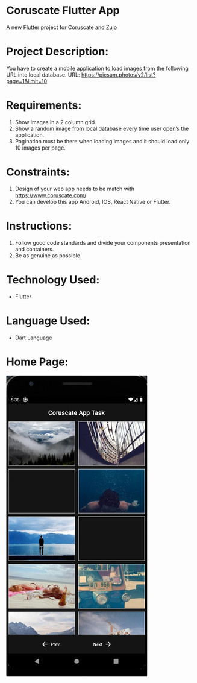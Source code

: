 # Coruscate Flutter App

A new Flutter project for Coruscate and Zujo

# Project Description:

You have to create a mobile application to load images from the following URL
into local database.
URL: https://picsum.photos/v2/list?page=1&limit=10

# Requirements:

1) Show images in a 2 column grid.
2) Show a random image from local database every time user open’s the
   application.
3) Pagination must be there when loading images and it should load only 10 images
   per page.
   
# Constraints:

1) Design of your web app needs to be match with https://www.coruscate.com/
2) You can develop this app Android, IOS, React Native or Flutter.

# Instructions:
1) Follow good code standards and divide your components presentation and
   containers.
2) Be as genuine as possible.

# Technology Used:

* Flutter

# Language Used:

* Dart Language
# Home Page:

![Home Page](ss/home.jpeg)





